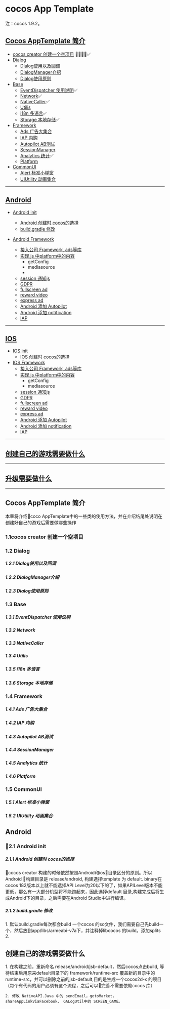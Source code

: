 # cocos App Template
 注：cocos 1.9.2。
## [Cocos AppTemplate 简介](#1)
* [cocos creator 创建一个空项目](#1.1)  ✅
* [Dialog](#1.2)
    * [Dialog使用以及回调](#1.2.1)
    * [DialogManager介绍](#1.2.2)
    * [Dialog使用原则](#1.2.3)
* [Base](#1.3)
    * [EventDispatcher 使用说明](#1.3.1)✅
    * [Network](#1.3.2)✅
    * [NativeCaller](#1.3.3)✅
    * [Utilis](#1.3.4)
    * [i18n 多语言](#1.3.5)✅
    * [Storage 本地存储](#1.3.6)✅
* [Framework](#1.4)
    * [Ads 广告大集合](#1.4.1)
    * [IAP 内购](#1.4.2)
    * [Autopilot AB测试](#1.4.3)
    * [SessionManager](#1.4.4)
    * [Analytics 统计](#1.4.5)✅
    * [Platform](#1.4.6)
* [CommonUI](#1.5)
    * [Alert 标准小弹窗](#1.5.1)
    * [UIUtility 动画集合](#1.4.6)

---
## [Android](#2)
* [Android init](#2.1)
    * [Android 创建时 cocos的选择](#2.1.1)
    * [build.gradle 修改](#2.1.2)

* [Android Framework](#2.2)
    * [接入公司 Framework, ads等库](#2.2.1)
    * [实现 js 中platform中的内容](#2.2.2)
        * getConfig
        * mediasource
        * 
    * [session 通知js](#2.2.3)
    * [GDPR](#2.2.4)
    * [fullscreen ad](#2.2.5)
    * [reward video ](#2.2.6)
    * [express ad](#2.2.7)
    * [Android 添加 Autopilot](#2.2.8)
    * [Android 添加 notification](#2.2.9)
    * [IAP](#2.2.10)

---
## [IOS](#2)
* [IOS init](#2.1)
    * [IOS 创建时 cocos的选择](#2.1.1)
* [IOS Framework](#2.2)
    * [接入公司 Framework, ads等库](#2.2.1)
    * [实现 js 中platform中的内容](#2.2.2)
        * getConfig
        * mediasource
    * [session 通知js](#2.2.3)
    * [GDPR](#2.2.4)
    * [fullscreen ad](#2.2.5)
    * [reward video ](#2.2.6)
    * [express ad](#2.2.7)
    * [Android 添加 Autopilot](#2.2.8)
    * [Android 添加 notification](#2.2.9)
    * [IAP](#2.2.10)

---
## [创建自己的游戏需要做什么](#4)
---
## [升级需要做什么](#5)
---

<h2 id = 1>Cocos AppTemplate 简介</h2>
本章将介绍coco AppTemplate中的一些类的使用方法，并在介绍结尾处说明在创建好自己的游戏后需要做哪些操作 
<h3 id = 1.1>1.1cocos creator 创建一个空项目</h3>
<h3>1.2 Dialog</h3>
<h5>1.2.1 Dialog使用以及回调</h5>
<h5>1.2.2 DialogManager介绍</h5>
<h5>1.2.3 Dialog使用原则</h5>
<h3 id = 1.3>1.3 Base</h3>
<h5 id = 1.3.1>1.3.1 EventDispatcher 使用说明</h5>
<h5 id = 1.3.2>1.3.2 Network</h5>
<h5 id = 1.3.3>1.3.3 NativeCaller</h5>
<h5 id = 1.3.4>1.3.4 Utilis</h5>
<h5 id = 1.3.5>1.3.5 i18n 多语言</h5>
<h5 id = 1.3.6>1.3.6 Storage 本地存储</h5>

<h3 id = 1.4 >1.4 Framework</h3>
<h5 id = 1.4.1>1.4.1 Ads 广告大集合</h5>
<h5 id = 1.4.2>1.4.2 IAP 内购</h5>
<h5 id = 1.4.3>1.4.3 Autopilot AB测试</h5>
<h5 id = 1.4.4>1.4.4 SessionManager</h5>
<h5 id = 1.4.5>1.4.5 Analytics 统计</h5>
<h5 id = 1.4.6>1.4.6 Platform</h5>

<h3 id = 1.5>1.5 CommonUI</h3>
<h5 id = 1.5.1>1.5.1 Alert 标准小弹窗</h5>
<h5 id = 1.5.2>1.5.2 UIUtility 动画集合</h5>



<h2 id = 2 >Android</h2>
<h3 id = 2.1 >2.1 Android init </h3>

<h5 id = 2.1.1>2.1.1 Android 创建时 cocos的选择</h5>
    cocos creator 构建的时候依然按照Android和ios目录区分的原则。所以Android 构建目录是 release/android, 构建选择template 为 default. binary在cocos 182版本以上就不能选择API Level为20以下的了，如果APILevel版本不能更低，那么有一大部分机型将不能跑起来，因此选择default 目录,构建完成后将生成Android下的目录，之后需要在Android Studio中进行编译。

<h5 id = 2.1.2>2.1.2 build.gradle 修改</h5>
   1. 默认build.gradle每次都会build 一个cocos 的so文件，我们需要自己先build一个，然后放到app/libs/armeabi-v7a下，并注释掉libcocos 的build。添加splits
   2. 

<h2 id = 4> 创建自己的游戏需要做什么</h2>
    1. 在构建之前，重新命名 release/android/jsb-default，然后cocos点击build, 等待结束后用原来default目录下的 framework/runtime-src 覆盖新的目录中的runtime-src，并可以删除之前的jsb-default,目的是生成一个cocos2d-x 的项目（每个有代码的用户必须有这个流程，之后可以完善不需要依赖cocos 库） 
    
    2. 修改 NativeAPI.Java 中的 sendEmail，gotoMarket，shareAppLinkViaFacebook， GALogUtil中的 SCREEN_GAME。


